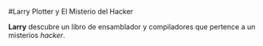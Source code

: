 #Larry Plotter y El Misterio del Hacker

**Larry** descubre un libro de ensamblador y compiladores que pertence a 
un misterios *hacker*.
